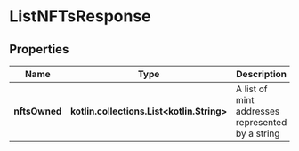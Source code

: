
# ListNFTsResponse

## Properties
Name | Type | Description | Notes
------------ | ------------- | ------------- | -------------
**nftsOwned** | **kotlin.collections.List&lt;kotlin.String&gt;** | A list of mint addresses represented by a string |  [optional]



